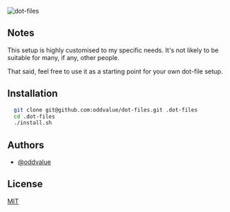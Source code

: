 ![dot-files](https://banners.beyondco.de/dot-files.png?theme=light&packageManager=&packageName=oddvalue%2Fdot-files&pattern=circuitBoard&style=style_1&description=My+personal+dot-file+setup&md=1&showWatermark=1&fontSize=100px&images=code&heights=auto)

## Notes

This setup is highly customised to my specific needs. It's not likely to be suitable for many, if any, other people.

That said, feel free to use it as a starting point for your own dot-file setup.

## Installation

```bash
  git clone git@github.com:oddvalue/dot-files.git .dot-files
  cd .dot-files
  ./install.sh
```

## Authors

- [@oddvalue](https://www.github.com/oddvalue)


## License

[MIT](https://choosealicense.com/licenses/mit/)
